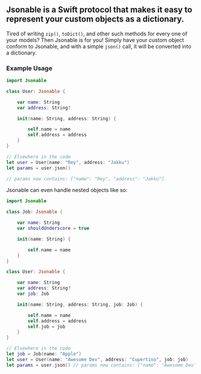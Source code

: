 ## Jsonable is a Swift protocol that makes it easy to represent your custom objects as a dictionary.

Tired of writing `zip()`,  `toDict()`, and other such methods for every one of your models? Then Jsonable is for you! Simply have your custom object conform to Jsonable, and with a simple `json()` call, it will be converted into a dictionary.

### Example Usage

```swift 
import Jsonable

class User: Jsonable {

    var name: String
    var address: String?

    init(name: String, address: String) {

        self.name = name
        self.address = address
    }
}

// Elsewhere in the code
let user = User(name: "Rey", address: "Jakku")
let params = user.json() 

// params now contains: ["name": "Rey", "address": "Jakku"]
```

Jsonable can even handle nested objects like so:

```swift
import Jsonable

class Job: Jsonable {

    var name: String
    var shouldUnderscore = true

    init(name: String) {

        self.name = name
    }
}

class User: Jsonable {

    var name: String
    var address: String?
    var job: Job

    init(name: String, address: String, job: Job) {

        self.name = name
        self.address = address
        self.job = job
    }
}

// Elsewhere in the code
let job = Job(name: "Apple")
let user = User(name: "Awesome Dev", address: "Cupertino", job: job)
let params = user.json() // params now contains: ["name": "Awesome Dev", "address": "Cupertino", "job": ["name": "Apple"]]
```